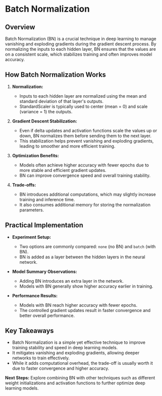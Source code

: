 # Batch Normalization

## Overview

Batch Normalization (BN) is a crucial technique in deep learning to manage vanishing and exploding gradients during the gradient descent process. By normalizing the inputs to each hidden layer, BN ensures that the values are on a consistent scale, which stabilizes training and often improves model accuracy.

## How Batch Normalization Works

1. **Normalization:**

   * Inputs to each hidden layer are normalized using the mean and standard deviation of that layer's outputs.
   * StandardScaler is typically used to center (mean = 0) and scale (variance = 1) the outputs.

2. **Gradient Descent Stabilization:**

   * Even if delta updates and activation functions scale the values up or down, BN normalizes them before sending them to the next layer.
   * This stabilization helps prevent vanishing and exploding gradients, leading to smoother and more efficient training.

3. **Optimization Benefits:**

   * Models often achieve higher accuracy with fewer epochs due to more stable and efficient gradient updates.
   * BN can improve convergence speed and overall training stability.

4. **Trade-offs:**

   * BN introduces additional computations, which may slightly increase training and inference time.
   * It also consumes additional memory for storing the normalization parameters.

## Practical Implementation

* **Experiment Setup:**

  * Two options are commonly compared: `none` (no BN) and `batch` (with BN).
  * BN is added as a layer between the hidden layers in the neural network.

* **Model Summary Observations:**

  * Adding BN introduces an extra layer in the network.
  * Models with BN generally show higher accuracy earlier in training.

* **Performance Results:**

  * Models with BN reach higher accuracy with fewer epochs.
  * The controlled gradient updates result in faster convergence and better overall performance.

## Key Takeaways

* Batch Normalization is a simple yet effective technique to improve training stability and speed in deep learning models.
* It mitigates vanishing and exploding gradients, allowing deeper networks to train effectively.
* While it adds computational overhead, the trade-off is usually worth it due to faster convergence and higher accuracy.

**Next Steps:** Explore combining BN with other techniques such as different weight initializations and activation functions to further optimize deep learning models.
